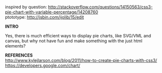 inspired by question: http://stackoverflow.com/questions/14150563/css3-pie-chart-with-variable-percentage/14208760  
ptototype: http://jsbin.com/ijolib/15/edit

**INTRO**

Yes, there is much efficient ways to display pie charts, like SVG/VML and canvas, but why not have fun and make something with the just html elements?

**REFERENCES**  
http://www.kylejlarson.com/blog/2011/how-to-create-pie-charts-with-css3/  
https://developers.google.com/chart/